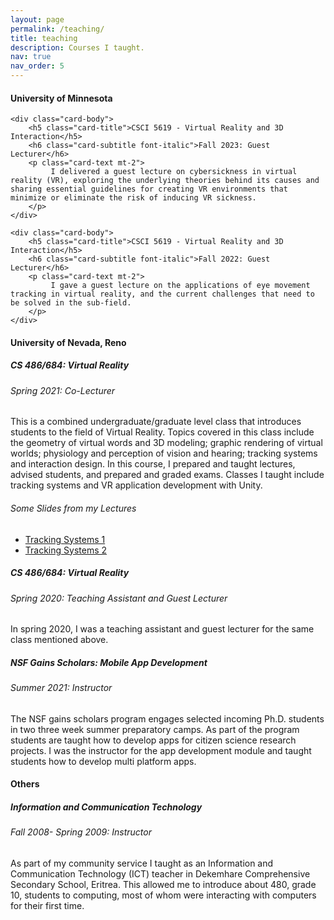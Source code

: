 ```yaml
---
layout: page
permalink: /teaching/
title: teaching
description: Courses I taught.
nav: true
nav_order: 5
---
```


<div class="teaching">
 
<h4> University of Minnesota</h4>
<div class="card mt-3 mb-4">

    <div class="card-body">
        <h5 class="card-title">CSCI 5619 - Virtual Reality and 3D Interaction</h5>
        <h6 class="card-subtitle font-italic">Fall 2023: Guest Lecturer</h6>
        <p class="card-text mt-2">   
             I delivered a guest lecture on cybersickness in virtual reality (VR), exploring the underlying theories behind its causes and sharing essential guidelines for creating VR environments that minimize or eliminate the risk of inducing VR sickness.
        </p>
    </div>

    <div class="card-body">
        <h5 class="card-title">CSCI 5619 - Virtual Reality and 3D Interaction</h5>
        <h6 class="card-subtitle font-italic">Fall 2022: Guest Lecturer</h6>
        <p class="card-text mt-2">   
             I gave a guest lecture on the applications of eye movement tracking in virtual reality, and the current challenges that need to be solved in the sub-field.
        </p>
    </div>
 
</div>

<h4> University of Nevada, Reno</h4>
 <div class="card mt-3">
    <div class="card-body">
        <h5 class="card-title">CS 486/684: Virtual Reality</h5>
        <h6 class="card-subtitle font-italic">Spring 2021: Co-Lecturer</h6>
        <p class="card-text mt-2">            
            This is a combined undergraduate/graduate level class that introduces students to the field of Virtual Reality. Topics covered in this class include the geometry of virtual words and 3D modeling; graphic rendering of virtual worlds; physiology and perception of vision and hearing; tracking systems and interaction design. In this course, I prepared and taught lectures, advised students, and prepared and graded exams. Classes I taught include tracking systems and VR application development with Unity.
            <h6> Some Slides from my Lectures</h6>
            <ul>
                <li><a href="{{ 'tracking_systems_1.pdf' | prepend: '/assets/pdf/' | relative_url }}">Tracking Systems 1</a></li>
                <li><a href="{{ 'tracking_systems_2.pdf' | prepend: '/assets/pdf/' | relative_url }}">Tracking Systems 2</a></li>
            </ul>
        </p>
    </div>

</div>

<div class="card mt-3">
    <div class="card-body">
        <h5 class="card-title">CS 486/684: Virtual Reality</h5>
        <h6 class="card-subtitle font-italic">Spring 2020: Teaching Assistant and Guest Lecturer</h6>
        <p class="card-text mt-2">   
             In spring 2020, I was a teaching assistant and guest lecturer for the same class mentioned above. 
        </p>
    </div>
</div>

<div class="card mt-3 mb-4">
    <div class="card-body">
        <h5 class="card-title">NSF Gains Scholars: Mobile App Development</h5>
        <h6 class="card-subtitle font-italic">Summer 2021: Instructor</h6>
        <p class="card-text mt-2">   
            The NSF gains scholars program engages selected incoming Ph.D. students in two three week summer preparatory camps. As part of the program students are taught how to develop apps for citizen science research projects. I was the instructor for the app development module and taught students how to develop multi platform apps.
        </p>
    </div>
</div>

<h4>Others</h4>
<div class="card mt-3">
    <div class="card-body">
        <h5 class="card-title">Information and Communication Technology</h5>
        <h6 class="card-subtitle font-italic">Fall 2008- Spring 2009: Instructor</h6>
        <p class="card-text mt-2">   
            As part of my community service I taught as an Information and Communication Technology (ICT) teacher in Dekemhare Comprehensive Secondary School, Eritrea. This allowed me to introduce about 480, grade 10, students to computing, most of whom were interacting with computers for their first time. 
        </p>
    </div>
</div>

</div>
